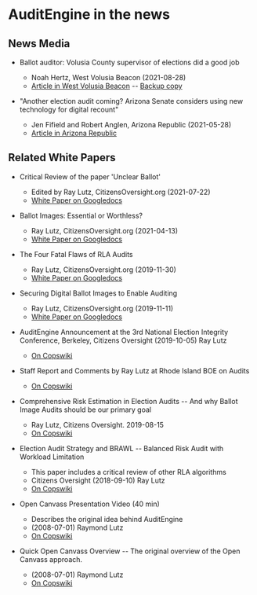 # AuditEngine in the news

## News Media

- Ballot auditor: Volusia County supervisor of elections did a good job
    - Noah Hertz, West Volusia Beacon (2021-08-28)
    - [Article in West Volusia Beacon](https://beacononlinenews.com/2021/08/28/ballot-auditor-volusia-county-supervisor-of-elections-did-a-good-job/)
    -- [Backup copy](https://copswiki.org/Common/M1979)

- "Another election audit coming? Arizona Senate considers using new technology for digital recount"
    - Jen Fifield and Robert Anglen, Arizona Republic (2021-05-28)
    - [Article in Arizona Republic](https://www.azcentral.com/story/news/politics/elections/2021/05/28/arizona-senate-considers-using-new-technology-2nd-audit-maricopa-county-election/7478902002/)

## Related White Papers

- Critical Review of the paper 'Unclear Ballot'
    - Edited by Ray Lutz, CitizensOversight.org (2021-07-22)
    - [White Paper on Googledocs](https://docs.google.com/document/d/1NudWuO7pD2vU_zQZaYq9-eus6ugaEHqLa688bnZF444/edit?usp=sharing)

- Ballot Images: Essential or Worthless?
    - Ray Lutz, CitizensOversight.org (2021-04-13)
    - [White Paper on Googledocs](https://docs.google.com/document/d/19Q_yIb4fG62Ri9ZMmvsWcHsEMdoVqo76_Iyr7MbfWCM/edit?usp=sharing)

- The Four Fatal Flaws of RLA Audits
    - Ray Lutz, CitizensOversight.org (2019-11-30)
    - [White Paper on Googledocs](https://docs.google.com/document/d/1k5XbCLMGq4-TsDlc5CfoVouhI1v1QrAzOMN0r7hgTD0/edit?usp=sharing)

- Securing Digital Ballot Images to Enable Auditing 
    - Ray Lutz, CitizensOversight.org (2019-11-11)
    - [White Paper on Googledocs](https://docs.google.com/document/d/1tBS1VBjPINbVhsP4GvlxNCHKJSILmwWsExVJJ0CmQ6U/edit?usp=sharing)

- AuditEngine Announcement at the 3rd National Election Integrity Conference, Berkeley, Citizens Oversight (2019-10-05) Ray Lutz
    - [On Copswiki](https://copswiki.org/Common/M1928)

- Staff Report and Comments by Ray Lutz at Rhode Island BOE on Audits
    - [On Copswiki](https://copswiki.org/Common/M1926)

- Comprehensive Risk Estimation in Election Audits -- And why Ballot Image Audits should be our primary goal
    - Ray Lutz, Citizens Oversight. 2019-08-15
    - [On Copswiki](https://www.copswiki.org/Common/M1913)

- Election Audit Strategy and BRAWL -- Balanced Risk Audit with Workload Limitation
    - This paper includes a critical review of other RLA algorithms
    - Citizens Oversight (2018-09-10) Ray Lutz
    - [On Copswiki](https://copswiki.org/Common/M1879)

- Open Canvass Presentation Video (40 min)
    - Describes the original idea behind AuditEngine
    - (2008-07-01) Raymond Lutz
    - [On Copswiki](https://copswiki.org/Common/M546)

- Quick Open Canvass Overview -- The original overview of the Open Canvass approach.
    - (2008-07-01) Raymond Lutz
    - [On Copswiki](https://copswiki.org/Common/QuickOpenCanvassOverview)

